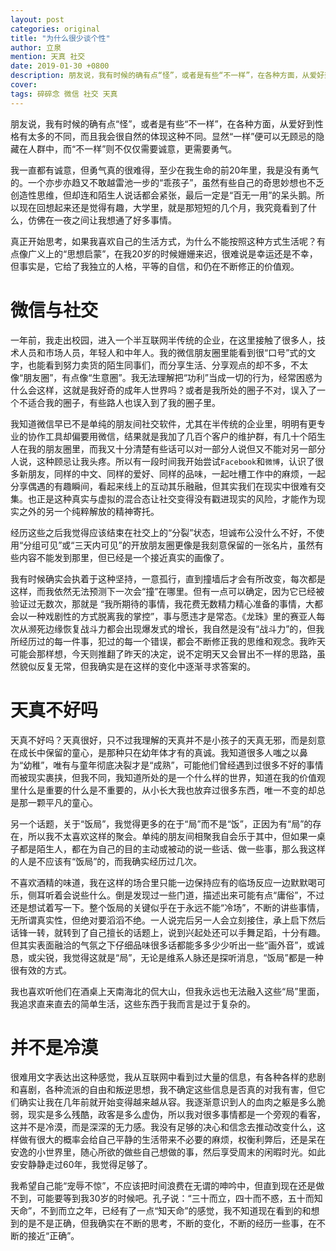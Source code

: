 ```yaml
---
layout: post
categories: original
title: "为什么很少谈个性"
author: 立泉
mention: 天真 社交
date: 2019-01-30 +0800
description: 朋友说，我有时候的确有点“怪”，或者是有些“不一样”，在各种方面，从爱好到性格有太多的不同，而且我会很自然的体现这种不同。显然“一样”便可以无顾忌的隐藏在人群中，而“不一样”则不仅仅需要诚意，更需要勇气。
cover: 
tags: 碎碎念 微信 社交 天真
---
```


朋友说，我有时候的确有点“怪”，或者是有些“不一样”，在各种方面，从爱好到性格有太多的不同，而且我会很自然的体现这种不同。显然“一样”便可以无顾忌的隐藏在人群中，而“不一样”则不仅仅需要诚意，更需要勇气。

我一直都有诚意，但勇气真的很难得，至少在我生命的前20年里，我是没有勇气的。一个亦步亦趋又不敢越雷池一步的“乖孩子”，虽然有些自己的奇思妙想也不乏创造性思维，但却连和陌生人说话都会紧张，最后一定是“百无一用”的呆头鹅。所以现在回想起来还是觉得有趣，大学里，就是那短短的几个月，我究竟看到了什么，仿佛在一夜之间让我想通了好多事情。

真正开始思考，如果我喜欢自己的生活方式，为什么不能按照这种方式生活呢？有点像广义上的“思想启蒙”，在我20岁的时候姗姗来迟，很难说是幸运还是不幸，但事实是，它给了我独立的人格，平等的自信，和仍在不断修正的价值观。

# 微信与社交

一年前，我走出校园，进入一个半互联网半传统的企业，在这里接触了很多人，技术人员和市场人员，年轻人和中年人。我的微信朋友圈里能看到很“口号”式的文字，也能看到努力卖货的陌生同事们，而分享生活、分享观点的却不多，不太像“朋友圈”，有点像“生意圈”。我无法理解把“功利”当成一切的行为，经常困惑为什么会这样，这就是我好奇的成年人世界吗？或者是我所处的圈子不对，误入了一个不适合我的圈子，有些路人也误入到了我的圈子里。

我知道微信早已不是单纯的朋友间社交软件，尤其在半传统的企业里，明明有更专业的协作工具却偏要用微信，结果就是我加了几百个客户的维护群，有几十个陌生人在我的朋友圈里，而我又十分清楚有些话可以对一部分人说但又不能对另一部分人说，这种顾忌让我头疼。所以有一段时间我开始尝试`Facebook`和`微博`，认识了很多新朋友，同样的中文、同样的爱好、同样的品味，一起吐槽工作中的麻烦，一起分享偶遇的有趣瞬间，看起来线上的互动其乐融融，但其实我们在现实中很难有交集。也正是这种真实与虚拟的混合态让社交变得没有戳进现实的风险，才能作为现实之外的另一个纯粹解放的精神寄托。

经历这些之后我觉得应该结束在社交上的“分裂”状态，坦诚布公没什么不好，不使用“分组可见”或“三天内可见”的开放朋友圈更像是我刻意保留的一张名片，虽然有些内容不能发到那里，但已经是一个接近真实的画像了。

我有时候确实会执着于这种坚持，一意孤行，直到撞墙后才会有所改变，每次都是这样，而我依然无法预测下一次会“撞”在哪里。但有一点可以确定，因为它已经被验证过无数次，那就是 “我所期待的事情，我花费无数精力精心准备的事情，大都会以一种戏剧性的方式脱离我的掌控”，事与愿违才是常态。《龙珠》里的赛亚人每次从濒死边缘恢复战斗力都会出现爆发式的增长，我自然是没有“战斗力”的，但我所经历过的每一件事，犯过的每一个错误，都会不断修正我的思维和观念。我昨天可能会那样想，今天则推翻了昨天的决定，说不定明天又会冒出不一样的思路，虽然貌似反复无常，但我确实是在这样的变化中逐渐寻求答案的。

# 天真不好吗

天真不好吗？天真很好，只不过我理解的天真并不是小孩子的天真无邪，而是刻意在成长中保留的童心，是那种只在幼年体才有的真诚。我知道很多人嗤之以鼻为“幼稚”，唯有与童年彻底决裂才是“成熟”，可能他们曾经遇到过很多不好的事情而被现实裹挟，但我不同，我知道所处的是一个什么样的世界，知道在我的价值观里什么是重要的什么是不重要的，从小长大我也放弃过很多东西，唯一不变的却总是那一颗平凡的童心。

另一个话题，关于“饭局”，我觉得更多的在于“局”而不是“饭”，正因为有“局”的存在，所以我不太喜欢这样的聚会。单纯的朋友间相聚我自会乐于其中，但如果一桌子都是陌生人，都在为自己的目的主动或被动的说一些话、做一些事，那么我这样的人是不应该有“饭局”的，而我确实经历过几次。

不喜欢酒精的味道，我在这样的场合里只能一边保持应有的临场反应一边默默喝可乐，侧耳听着会说些什么。倒是发现过一些门道，描述出来可能有点“庸俗”，不过还是想试着写一下。整个饭局的关键似乎在于永远不能“冷场”，不断的讲些事情，无所谓真实性，但绝对要滔滔不绝。一人说完后另一人会立刻接住，承上启下然后话锋一转，就转到了自己擅长的话题上，说到兴起处还可以手舞足蹈，十分有趣。但其实表面融洽的气氛之下仔细品味很多话都能多多少少听出一些“画外音”，或诚恳，或尖锐，我觉得这就是“局”，无论是维系人脉还是探听消息，“饭局”都是一种很有效的方式。

我也喜欢听他们在酒桌上天南海北的侃大山，但我永远也无法融入这些“局”里面，我追求直来直去的简单生活，这些东西于我而言是过于复杂的。

# 并不是冷漠

很难用文字表达出这种感觉，我从互联网中看到过大量的信息，有各种各样的悲剧和喜剧，各种流派的自由和叛逆思想，我不确定这些信息是否真的对我有害，但它们确实让我在几年前就开始变得越来越从容。我逐渐意识到人的血肉之躯是多么脆弱，现实是多么残酷，政客是多么虚伪，所以我对很多事情都是一个旁观的看客，这并不是冷漠，而是深深的无力感。我没有足够的决心和信念去推动改变什么，这样做有很大的概率会给自己平静的生活带来不必要的麻烦，权衡利弊后，还是呆在安逸的小世界里，随心所欲的做些自己想做的事，然后享受周末的闲暇时光。如此安安静静走过60年，我觉得足够了。

我希望自己能“宠辱不惊”，不应该把时间浪费在无谓的呻吟中，但直到现在还是做不到，可能要等到我30岁的时候吧。孔子说：“三十而立，四十而不惑，五十而知天命”，不到而立之年，已经有了一点“知天命”的感觉，我不知道现在看到的和想到的是不是正确，但我确实在不断的思考，不断的变化，不断的经历一些事，在不断的接近“正确”。